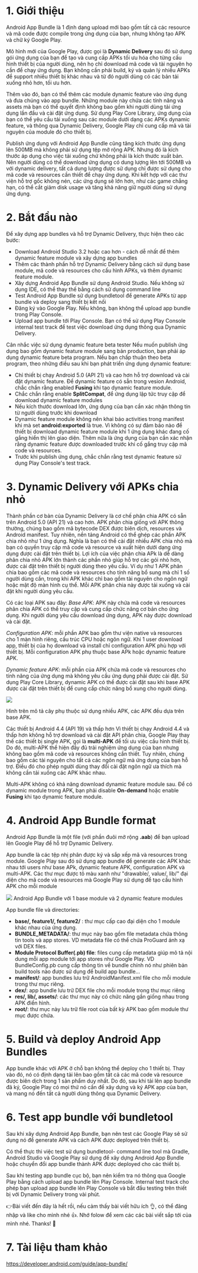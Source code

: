 # 1. Giới thiệu
Android App Bundle là 1 định dạng upload mới bao gồm tất cả các resource và mã code được compile trong ứng dụng của bạn, nhưng không tạo APK và chữ ký Google Play.

Mô hình mới của Google Play, được gọi là **Dynamic Delivery** sau đó sử dụng gói ứng dụng của bạn để tạo và cung cấp APKs tối ưu hóa cho từng cấu hình thiết bị của người dùng, nên họ chỉ download mã code và tài nguyên họ cần để chạy ứng dụng. Bạn không cần phải build, ký và quản lý nhiều APKs để support nhiều thiết bị khác nhau và từ đó người dùng có các bản tải xuống nhỏ hơn, tối ưu hơn. 

Thêm vào đó, bạn có thể thêm các module dynamic feature vào ứng dụng và đưa chúng vào app bundle. Những module này chứa các tính năng và assets mà bạn có thể quyết định không bao gồm khi người dùng tải ứng dụng lần đầu và cài đặt ứng dụng. Sử dụng Play Core Library, ứng dụng của bạn có thể yêu cầu tải xuống sau các module dưới dạng các APKs dynamic feature, và thông qua Dynamic Delivery, Google Play chỉ cung cấp mã và tài nguyên của module đó cho thiết bị.

Publish ứng dụng với Android App Bundle cũng tăng kích thước ứng dụng lên 500MB mà không phải sử dụng tệp mở rộng APK. Nhưng đó là kích thước áp dụng cho việc tải xuống chứ không phải là kích thước xuất bản. Nên người dùng có thể download ứng dụng có dung lượng lên tới 500MB và với dynamic delivery, tất cả dung lượng được sử dụng chỉ được sử dụng cho mã code và resources cần thiết để chạy ứng dụng. Khi kết hợp với các thư viện hỗ trợ gốc không nén, các ứng dụng sẽ lớn hơn, như các game chẳng hạn, có thể cắt giảm disk usage và tăng khả năng giữ người dùng sử dụng ứng dụng.
# 2. Bắt đầu nào
Để xây dựng app bundles và hỗ trợ Dynamic Delivery, thực hiện theo các bước:
* Download Android Studio 3.2 hoặc cao hơn - cách dễ nhất để thêm dynamic feature module và xây dựng app bundles
* Thêm các thành phần hỗ trợ Dynamic Delivery bằng cách sử dụng base module, mã code và resources cho cấu hình APKs, và thêm dynamic feature module.
* Xây dựng Android App Bundle sử dụng Android Studio. Nếu không sử dụng IDE, có thể thay thế bằng cách sử dụng command line
* Test Android App Bundle sử dụng bundletool để generate APKs từ app bundle và deploy sang thiết bị kết nối
* Đăng ký vào Google Play. Nếu không, bạn không thể upload app bundle trong Play Console.
* Upload app bundle tới Play Console. Bạn có thể sử dụng Play Console internal test track để test việc download ứng dụng thông qua Dynamic Delivery.

Cân nhắc việc sử dụng dynamic feature beta tester
Nếu muốn publish ứng dụng bao gồm dynamic feature module sang bản production, bạn phải áp dụng dynamic feature beta program. Nếu bạn chấp thuận theo beta program, theo những điều sau khi bạn phát triển ứng dụng dynamic feature:
* Chỉ thiết bị chạy Android 5.0 (API 21) và cao hơn hỗ trợ download và cài đặt dynamic feature. Để dynamic feature có sẵn trong vesion Android, chắc chắn rằng enabled **Fusing** khi tạo dynamic feature module.
* Chắc chắn rằng enable **SplitCompat**, để ứng dụng lập tức truy cập để download dynamic feature modules
* Nếu kích thước download lớn, ứng dụng của bạn cần xác nhận thông tin từ người dùng trước khi download 
* Dynamic feature module không nên khai báo activities trong manifest khi mà set **android:exported** là true. Vì không có sự đảm bảo nào để thiết bị download dynamic feature module khi 1 ứng dụng khác đang cố gắng hiển thị lên giao diện. Thêm nữa là ứng dụng của bạn cần xác nhận rằng dynamic feature được downloaded trước khi cố gắng truy cập mã code và resources. 
* Trước khi publish ứng dụng, chắc chắn rằng test dynamic feature sử dụng Play Console's test track. 
# 3. Dynamic Delivery với APKs chia nhỏ
Thành phần cơ bản của Dynamic Delivery là cơ chế phân chia APK có sẵn trên Android 5.0 (API 21) và cao hơn. APK phân chia giống với APK thông thường, chúng bao gồm mã bytecode DEX được biên dịch, resources và Android manifest. Tuy nhiên, nền tảng Android có thể ghép các phần APK chia nhỏ như 1 ứng dụng. Nghĩa là bạn có thể cài đặt nhiều APK chia nhỏ mà bạn có quyền truy cập mã code và resource và xuất hiện dưới dạng ứng dụng được cài đặt trên thiết bị.
Lợi ích của việc phân chia APk là dễ dàng phân chia nhỏ APK lớn thành các phần nhỏ giúp hỗ trợ các gói nhỏ hơn, được cài đặt trên thiết bị người dùng theo yêu cầu.
Ví dụ như 1 APK phân chia bao gồm các mã code và resources cho tính năng bổ sung mà chỉ 1 số người dùng cần, trong khi APK khác chỉ bao gồm tài nguyên cho ngôn ngữ hoặc mật độ màn hình cụ thể. Mỗi APK phân chia này được tải xuống và cài đặt khi người dùng yêu cầu. 

Có các loại APK sau đây:
*Base APK*: APK này chứa mã code và resources phân chia APK có thể truy cập và cung cấp chức năng cơ bản cho ứng dụng. Khi người dùng yêu cầu download ứng dụng, APK này được download và cài đặt. 

*Configuration APK*: mỗi phần APK bao gồm thư viện native và resources cho 1 màn hình riêng, cấu trúc CPU hoặc ngôn ngữ. Khi 1 user download app, thiết bị của họ download và install chỉ configuration APK phù hợp với thiết bị. Mỗi configuration APK phụ thuộc base APk hoặc dynamic feature APK.

*Dynamic feature APK*: mỗi phần của APK chứa mã code và resources cho tính năng của ứng dụng mà không yêu cầu ứng dụng phải được cài đặt. Sử dụng Play Core Library, dynamic APK có thể được cài đặt sau khi base APK được cài đặt trên thiết bị để cung cấp chức năng bổ xung cho người dùng. 

![](https://images.viblo.asia/11766cf9-3685-4ba2-97e4-34fd152e7998.png)

Hình trên mô tả cây phụ thuộc sử dụng nhiều APK, các APK đều dựa trên base APK.

Các thiết bị Android 4.4 (API 19) và thấp hơn
Vì thiết bị chạy Android 4.4 và thấp hơn không hỗ trợ download và cài đặt API phân chia, Google Play thay thế các thiết bị single APK, gọi là **multi-APK** để tối ưu việc cấu hình thiết bị. Do đó, multi-APK thể hiện đầy đủ trải nghiệm ứng dụng của bạn nhưng không bao gồm mã code và resources không cần thiết.
Tuy nhiên, chúng bao gồm các tài nguyên cho tất cả các ngôn ngữ mà ứng dụng của bạn hỗ trợ. Điều đó cho phép người dùng thay đổi cài đặt ngôn ngữ ưa thích mà không cần tải xuống các APK khác nhau.

Multi-APK không có khả năng download dynamic feature module sau. Để có dynamic module trong APK, bạn phải disable **On-demand** hoặc enable **Fusing** khi tạo dynamic feature module.

# 4. Android App Bundle format
Android App Bundle là một file (với phần đuôi mở rộng **.aab**) để bạn upload lên Google Play để hỗ trợ Dynamic Delivery.

App bundle là các tệp nhị phân được ký và sắp xếp mã và resources trong module. Google Play sau đó sử dụng app bundle để generate các APK khác nhau tới users như base APk, dynamic feature APK, configuration APK và multi-APK. Các thư mục được tô màu xanh như "drawable/, value/, lib/" đại diện cho mã code và resources mà Google Play sử dụng để tạo cấu hình APK cho mỗi module

![](https://images.viblo.asia/d0edf1d5-f986-4645-acef-36d08528d95d.png)
Android App Bundle với 1 base module và 2 dynamic feature modules

App bundle file và directories:
* **base/, feature1/, feature2/** : thư mục cấp cao đại diện cho 1 module khác nhau của ứng dụng. 
* **BUNDLE_METADATA/**: thư mục này bao gồm file metadata chứa thông tin tools và app stores. VD metadata file có thể chứa ProGuard ánh xạ với DEX files. 
* **Module Protocol Buffer(.pb) file**: files cung cấp metadata giúp mô tả nội dung mỗi app module tới app stores như Google Play. VD  BundleConfig.pb cung cấp thông tin về bundle chính nó như phiên bản build tools nào được sử dụng để build app bundle…
* **manifest/**: app bundles lưu trữ AndroidManifest.xml file cho mỗi module trong thư mục riêng.
* **dex/**: app bundle lưu trữ DEX file cho mỗi module trong thư mục riêng
* **res/, lib/, assets/**: các thư mục này có chức năng gần giống nhau trong APK điển hình. 
* **root/**: thư mục này lưu trữ file root của bất kỳ APK bao gồm module thư mục được chứa.
# 5. Build và deploy Android App Bundles

App bundle khác với APK ở chỗ bạn không thể deploy cho 1 thiết bị. Thay vào đó, nó có định dạng tải lên bao gồm tất cả các mã code và resource được biên dịch trong 1 sản phẩm duy nhất. Do đó, sau khi tải lên app bundle đã ký, Google Play có mọi thứ nó cần để xây dựng và ký APK app của bạn, và mang nó đến tất cả người dùng thông qua Dynamic Delivery.
# 6. Test app bundle với bundletool
Sau khi xây dựng Android App Bundle, bạn nên test các Google Play sẽ sử dụng nó để generate APK và cách APK được deployed trên thiết bị.

Có thể thực thi việc test sử dụng bundletool- command line tool mà Gradle, Android Studio và Google Play sử dụng để xây dựng Android App Bundle hoặc chuyển đổi app bundle thành APK được deployed cho các thiết bị. 

Sau khi testing app bundle cục bộ, bạn nên kiểm tra nó thông qua Google Play bằng cách upload app bundle lên Play Console. Internal test track cho phép bạn upload app bundle lên Play Console và bắt đầu testing trên thiết bị với Dynamic Delivery trong vài phút.

:point_right:Bài viết đến đây là hết rồi, nếu cảm thấy bài viết hữu ích :ok_hand:, có thể đăng nhập và like cho mình nhé :+1:. Nhớ folow để xem các các bài viết sắp tới của mình nhé. Thanks! :handshake:
# 7. Tài liệu tham khảo
https://developer.android.com/guide/app-bundle/